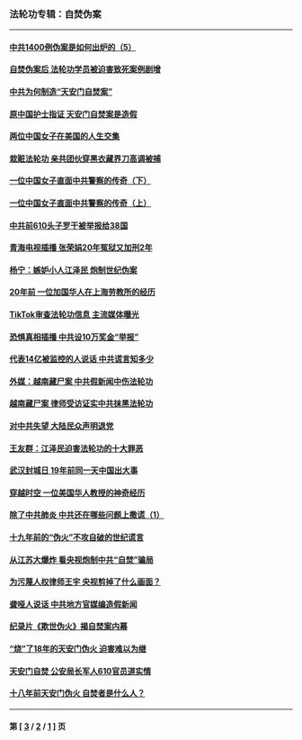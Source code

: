 ### 法轮功专辑：自焚伪案
---
#### [中共1400例伪案是如何出炉的（5）](../../pages/nf5562/n13226831.md?04210430) 
#### [自焚伪案后 法轮功学员被迫害致死案例剧增](../../pages/nf5562/n13190600.md?04210430) 
#### [中共为何制造“天安门自焚案”](../../pages/nf5562/n13183270.md?04210430) 
#### [原中国护士指证 天安门自焚案是造假](../../pages/nf5562/n13172289.md?04210430) 
#### [两位中国女子在美国的人生交集](../../pages/nf5562/n13156138.md?04210430) 
#### [栽赃法轮功 亲共团伙穿黑衣藏界刀高调被捕](../../pages/nf5562/n13073780.md?04210430) 
#### [一位中国女子直面中共警察的传奇（下）](../../pages/nf5562/n12989706.md?04210430) 
#### [一位中国女子直面中共警察的传奇（上）](../../pages/nf5562/n12985072.md?04210430) 
#### [中共前610头子罗干被举报给38国](../../pages/nf5562/n12975419.md?04210430) 
#### [青海电视插播 张荣娟20年冤狱又加刑2年](../../pages/nf5562/n12738166.md?04210430) 
#### [杨宁：嫉妒小人江泽民 炮制世纪伪案](../../pages/nf5562/n12724108.md?04210430) 
#### [20年前 一位加国华人在上海劳教所的经历](../../pages/nf5562/n12707932.md?04210430) 
#### [TikTok审查法轮功信息 主流媒体曝光](../../pages/nf5562/n12362336.md?04210430) 
#### [恐惧真相插播 中共设10万奖金“举报”](../../pages/nf5562/n12306396.md?04210430) 
#### [代表14亿被监控的人说话 中共谎言知多少](../../pages/nf5562/n12297484.md?04210430) 
#### [外媒：越南藏尸案 中共假新闻中伤法轮功](../../pages/nf5562/n12264411.md?04210430) 
#### [越南藏尸案 律师受访证实中共抹黑法轮功](../../pages/nf5562/n12261878.md?04210430) 
#### [对中共失望 大陆民众声明退党](../../pages/nf5562/n12187315.md?04210430) 
#### [王友群：江泽民迫害法轮功的十大罪恶](../../pages/nf5562/n12169074.md?04210430) 
#### [武汉封城日 19年前同一天中国出大事](../../pages/nf5562/n12150901.md?04210430) 
#### [穿越时空  一位美国华人教授的神奇经历](../../pages/nf5562/n12097460.md?04210430) 
#### [除了中共肺炎 中共还在哪些问题上撒谎（1）](../../pages/nf5562/n11955770.md?04210430) 
#### [十九年前的“伪火”不攻自破的世纪谎言](../../pages/nf5562/n11813238.md?04210430) 
#### [从江苏大爆炸 看央视炮制中共“自焚”骗局](../../pages/nf5562/n11140275.md?04210430) 
#### [为污蔑人权律师王宇 央视剪掉了什么画面？](../../pages/nf5562/n11130142.md?04210430) 
#### [聋哑人说话 中共地方官媒编造假新闻](../../pages/nf5562/n11006067.md?04210430) 
#### [纪录片《欺世伪火》揭自焚案内幕](../../pages/nf5562/n11002664.md?04210430) 
#### [“烧”了18年的天安门伪火 迫害难以为继](../../pages/nf5562/n10996660.md?04210430) 
#### [天安门自焚 公安局长军人610官员道实情](../../pages/nf5562/n10997098.md?04210430) 
#### [十八年前天安门伪火 自焚者是什么人？](../../pages/nf5562/n10996556.md?04210430) 

---
#### 第 [ [3](./3.md?04210430) / [2](./2.md?04210430) / [1](./1.md?04210430) ] 页
